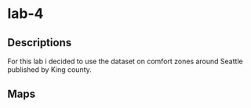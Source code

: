 # lab-4

## Descriptions
For this lab i decided to use the dataset on comfort zones around Seattle published by King county.

## Maps
